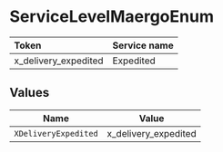 # ServiceLevelMaergoEnum

|Token | Service name|
|:---|:---|
| x_delivery_expedited | Expedited|



## Values

| Name                 | Value                |
| -------------------- | -------------------- |
| `XDeliveryExpedited` | x_delivery_expedited |